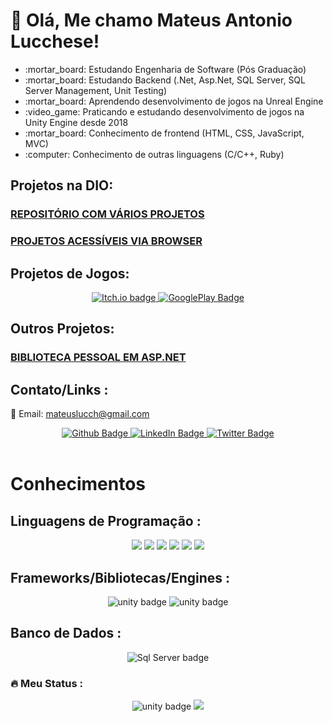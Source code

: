 # 👋 Olá, Me chamo Mateus Antonio Lucchese!

<ul>
    <li> :mortar_board: Estudando Engenharia de Software (Pós Graduação)</li>
    <li> :mortar_board: Estudando Backend (.Net, Asp.Net, SQL Server, SQL Server Management, Unit Testing)</li>
    <li> :mortar_board: Aprendendo desenvolvimento de jogos na Unreal Engine</li>
    <li> :video_game: Praticando e estudando desenvolvimento de jogos na Unity Engine desde 2018</li>
    <li> :mortar_board: Conhecimento de frontend (HTML, CSS, JavaScript, MVC)</li>
    <li> :computer: Conhecimento de outras linguagens (C/C++, Ruby)</li>    
</ul>

## Projetos na DIO:
### [REPOSITÓRIO COM VÁRIOS PROJETOS](https://github.com/mateuslucch/projetos_dio)
### [PROJETOS ACESSÍVEIS VIA BROWSER](https://mateuslucch.github.io/projetos_dio/)

## Projetos de Jogos:

<div id="badges" align="center">
<a href="https://mateuslucch.itch.io">
        <img src="https://img.shields.io/badge/Itch.io-FA5C5C?style=for-the-badge&logo=itch.io&logoColor=white" alt="Itch.io badge"/>
    </a>
<a href="https://play.google.com/store/apps/developer?id=Mateus+Lucchese">
        <img src="https://img.shields.io/badge/Google_Play-414141?style=for-the-badge&logo=google-play&logoColor=white" alt="GooglePlay Badge"/>        
</a>  
</div>

## Outros Projetos:
### [BIBLIOTECA PESSOAL EM ASP.NET](https://github.com/mateuslucch/Biblioteca_Pessoal_Asp)
## Contato/Links :
:e-mail: Email: mateuslucch@gmail.com

<div id="badges" align="center">
     <a href="https://github.com/mateuslucch">
        <img src="https://img.shields.io/badge/GitHub-100000?style=for-the-badge&logo=github&logoColor=white" alt="Github Badge"/>
    </a>
    <a href="https://www.linkedin.com/in/mateus-antonio-lucchese/">
        <img src="https://img.shields.io/badge/LinkedIn-blue?style=for-the-badge&logo=linkedin&logoColor=white" alt="LinkedIn Badge"/>
    </a>
    <a href="https://twitter.com/MateusLucch">
        <img src="https://img.shields.io/badge/Twitter-blue?style=for-the-badge&logo=twitter&logoColor=white" alt="Twitter Badge"/>
    </a>     
</div>
<br>

# Conhecimentos
## Linguagens de Programação :

<div id="languages" align="center">    
    <img src="https://img.shields.io/badge/C%23-239120?style=for-the-badge&logo=c-sharp&logoColor=white"/>
    <img src="https://img.shields.io/badge/HTML-239120?style=for-the-badge&logo=html5&logoColor=white"/>
    <img src="https://img.shields.io/badge/CSS-239120?&style=for-the-badge&logo=css3&logoColor=white"/>
    <img src="https://img.shields.io/badge/JavaScript-F7DF1E?style=for-the-badge&logo=javascript&logoColor=black"/>
    <img src="https://img.shields.io/badge/Ruby-CC342D?style=for-the-badge&logo=ruby&logoColor=white"/>    
    <img src="https://img.shields.io/badge/C%2B%2B-00599C?style=for-the-badge&logo=c%2B%2B&logoColor=white"/> 
</div>

## Frameworks/Bibliotecas/Engines :

<div id="frame-libs" align="center">
    <img src="https://img.shields.io/badge/Unity-100000?style=for-the-badge&logo=unity&logoColor=white" alt="unity badge"/>
    <img src="https://img.shields.io/badge/.NET-5C2D91?style=for-the-badge&logo=.net&logoColor=white" alt="unity badge"/>
</div>

## Banco de Dados :

<div id="frame-libs" align="center">
    <img src="https://img.shields.io/badge/Microsoft_SQL_Server-CC2927?style=for-the-badge&logo=microsoft-sql-server&logoColor=white" alt="Sql Server badge"/>        
     
</div>

### :fire: Meu Status :

<div align="center">
    <img src="https://github-readme-streak-stats.herokuapp.com/?user=mateuslucch&theme=dark&background=000000" alt="unity badge"/>
    <img src="https://github-readme-stats.vercel.app/api/top-langs/?username=mateuslucch&theme=dark&background=000000">
</div>

<!-- <img src="https://komarev.com/ghpvc/?username=mateuslucch&style=flat-square&color=blue" alt=""/> -->



<!---
mateuslucch/mateuslucch is a ✨ special ✨ repository because its `README.md` (this file) appears on your GitHub profile.
You can click the Preview link to take a look at your changes.
--->
